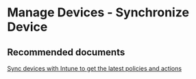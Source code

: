 <properties
	pageTitle="Manage Devices - Synchronize Device"
	description="Manage Devices - Synchronize Device"
	service="microsoft.intune"
	resource="intune"
	authors="mackie1604"
	displayOrder=""
	selfHelpType="generic"
	supportTopicIds="32599680"
	resourceTags=""
	productPesIds="15584"
	cloudEnvironments="public"
/>

# Manage Devices - Synchronize Device

## **Recommended documents**

[Sync devices with Intune to get the latest policies and actions](https://docs.microsoft.com/intune/device-sync)<br>


